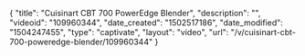 {
    "title": "Cuisinart CBT 700 PowerEdge Blender",
    "description": "",
    "videoid": "109960344",
    "date_created": "1502517186",
    "date_modified": "1504247455",
    "type": "captivate",
    "layout": "video",
    "url": "\/v\/cuisinart-cbt-700-poweredge-blender\/109960344"
}